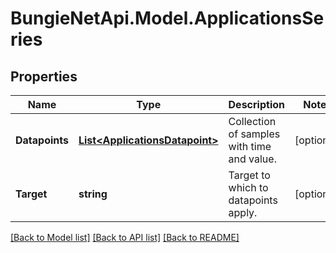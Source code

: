 
# BungieNetApi.Model.ApplicationsSeries

## Properties

Name | Type | Description | Notes
------------ | ------------- | ------------- | -------------
**Datapoints** | [**List&lt;ApplicationsDatapoint&gt;**](ApplicationsDatapoint.md) | Collection of samples with time and value. | [optional] 
**Target** | **string** | Target to which to datapoints apply. | [optional] 

[[Back to Model list]](../README.md#documentation-for-models)
[[Back to API list]](../README.md#documentation-for-api-endpoints)
[[Back to README]](../README.md)

